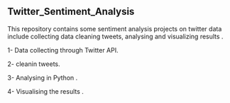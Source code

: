 ## Twitter_Sentiment_Analysis

This repository contains some sentiment analysis projects on twitter data include collecting data cleaning tweets, analysing and visualizing results .

1- Data collecting through Twitter API.

2- cleanin tweets.

3- Analysing in Python . 

4- Visualising the results .
